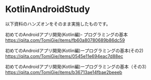 # KotlinAndroidStudy

以下資料のハンズオンをそのまま実施したものです。

初めてのAndroidアプリ開発(Kotlin編)- プログラミングの基本  
https://qiita.com/TomiGie/items/fb60a80780689b86dc59  
  
初めてのAndroidアプリ開発(Kotlin編)ープログラミングの基本(その2)  
https://qiita.com/TomiGie/items/0545e11e694eac7d88ec  
  
初めてのAndroidアプリ開発(Kotlin編)ープログラミングの基本（その3）  
https://qiita.com/TomiGie/items/b36713ae14fbae2beeeb  
